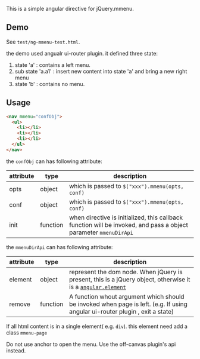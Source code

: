 


This is a simple angular directive for jQuery.mmenu.

## Demo

See `test/ng-mmenu-test.html`.

the demo used angualr ui-router plugin. it defined three state:

1. state 'a' : contains a left menu.
1. sub state 'a.a1' : insert new content into state 'a' and bring a new right menu
1. state 'b' : contains no menu.


## Usage


```html
<nav mmenu="confObj">
  <ul>
    <li></li>
    <li></li>
    <li></li>
  </ul>
</nav>
```

the `confObj` can has following attribute:

|attribute|type     |description|
|---------|---------|---|
|opts     |object   |which is passed to `$("xxx").mmenu(opts, conf)`|
|conf     |object   |which is passed to `$("xxx").mmenu(opts, conf)`|
|init     |function |when directive is initialized, this callback function will be invoked, and pass a object parameter `mmenuDirApi`|


the `mmenuDirApi` can has following attribute:

|attribute|type     |description|
|---------|---------|---|
|element  |object   |represent the dom node. When jQuery is present, this is a jQuery object, otherwise it is a [`angular.element`](https://docs.angularjs.org/api/ng/function/angular.element)|
|remove   |function |A function whout argument which should be invoked when page is left. (e.g. If using angular ui-router plugin , exit a state)|



If all html content is in a single element( e.g. `div`). this element need add a class `mmenu-page`

Do not use anchor to open the menu. Use the off-canvas plugin's api instead.

